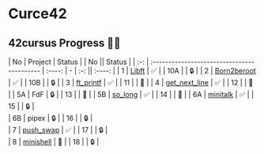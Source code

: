 # Curce42
## 42cursus Progress 💪🏻
<!--

| No  | Project                                     | Status | * ******************************* * |
| :-: | :------------------------------------------ | :----: | *                                 * |
| 1   | [Libft](../../../42-libft)                  | ✅     | *             :::      ::::::::   * |
| 10A | cub3d                                       | 🔒     | *           :+:      :+:    :+:   * |
| 20  | NetPractice                                 | 🔒     | *         +:+ +:+         +:+     * |
| 2   | [Born2beroot](../../../42-born2beroot)      | 📝     | *       +#+  +:+       +#+        * |
| 10B | miniRT                                      | 📝     | *     +#+#+#+#+#+   +#+           * |
| 21  | ft_containers                               | 🔒     | *          #+#    #+#             * |
| 3   | [ft_printf](../../../42-ft_printf)          | ✅     | *         ###   ##########+       * |
| 11  | [CPP Module 00](../../../42-cpp_module_00)  | 🔒     | *                                 * |
| 22A | ft_irc                                      | 🔒     | * ******************************* * |
| 4   | [get_next_line](../../../42-get_next_line)  | ✅     |                                     |                                   
| 12  | [CPP Module 01](../../../42-cpp_module_01). | 🔒     |                                     |
| 22B | webserv                                     | 🔒     |                                     |


-->
| No  | Project                                  | Status    |   | No  || Status | 
| :-: | :------------------------------------------ | :----: | - | :-: || :----: | 
| 1   | [Libft](../../../42-libft)                  | ✅     |   | 10A | | 🔒     | 
| 2   | [Born2beroot](../../../42-born2beroot)      | ✅     |   | 10B | | 🔒     | 
| 3   | [ft_printf](../../../42-ft_printf)          | ✅     |   | 11  | | 📝     | 
| 4   | [get_next_line](../../../42-get_next_line)  | ✅     |   | 12  | | 📝     | 
| 5A  | FdF                                         | 🔒     |   | 13  | | 📝     | 
| 5B  | [so_long](../../../42-so_long)              | ✅     |   | 14  | | 📝     | 
| 6A  | [minitalk](../../../42-minitalk)            | ✅     |   | 15  | | 🔒     |  
| 6B  | pipex                                       | 🔒     |   | 16  | | 🔒     |  
| 7   | [push_swap](../../../42-push_swap)          | ✅     |   | 17  | | 🔒     |  
| 8   | [minishell](../../../../bunyod16/minishell) | 📝     |   | 18  | | 🔒     |  

